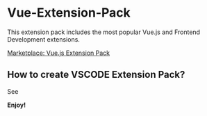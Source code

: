 # Vue-Extension-Pack

This extension pack includes the most popular Vue.js and Frontend Development extensions.

[Marketplace: Vue.js Extension Pack](https://marketplace.visualstudio.com/items?itemName=karatejb.vuejs-extension-pack)

## How to create VSCODE Extension Pack?

See []()

**Enjoy!**

